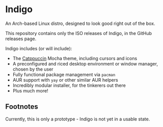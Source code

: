 # Indigo

An Arch-based Linux distro, designed to look good right out of the box.

This repository contains only the ISO releases of Indigo, in the GitHub releases page.


Indigo includes (or will include):
- The [Catppuccin](https://github.com/catppuccin/catppuccin) Mocha theme, including cursors and icons
- A preconfigured and riced desktop environment or window manager, chosen by the user
- Fully functional package management via `pacman`
- AUR support with `yay` or other similar AUR helpers
- Incredibly modular installer, for the tinkerers out there
- Plus much more!


## Footnotes

Currently, this is only a prototype - Indigo is not yet in a usable state.
